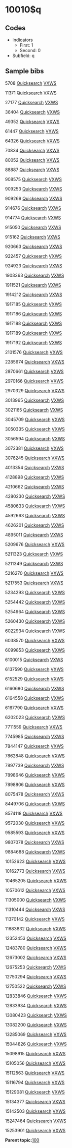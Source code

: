 # 10010$q

## Codes

-   Indicators
    -   First: 1
    -   Second: 0
-   Subfield: q

## Sample bibs

5708 [Quicksearch](https://search.library.yale.edu/catalog/5708) [VXWS](http://prodorbis.library.yale.edu:7014/vxws/GetHoldingsService?bibId=5708)

11371 [Quicksearch](https://search.library.yale.edu/catalog/11371) [VXWS](http://prodorbis.library.yale.edu:7014/vxws/GetHoldingsService?bibId=11371)

27177 [Quicksearch](https://search.library.yale.edu/catalog/27177) [VXWS](http://prodorbis.library.yale.edu:7014/vxws/GetHoldingsService?bibId=27177)

36404 [Quicksearch](https://search.library.yale.edu/catalog/36404) [VXWS](http://prodorbis.library.yale.edu:7014/vxws/GetHoldingsService?bibId=36404)

49352 [Quicksearch](https://search.library.yale.edu/catalog/49352) [VXWS](http://prodorbis.library.yale.edu:7014/vxws/GetHoldingsService?bibId=49352)

61447 [Quicksearch](https://search.library.yale.edu/catalog/61447) [VXWS](http://prodorbis.library.yale.edu:7014/vxws/GetHoldingsService?bibId=61447)

64326 [Quicksearch](https://search.library.yale.edu/catalog/64326) [VXWS](http://prodorbis.library.yale.edu:7014/vxws/GetHoldingsService?bibId=64326)

70834 [Quicksearch](https://search.library.yale.edu/catalog/70834) [VXWS](http://prodorbis.library.yale.edu:7014/vxws/GetHoldingsService?bibId=70834)

80052 [Quicksearch](https://search.library.yale.edu/catalog/80052) [VXWS](http://prodorbis.library.yale.edu:7014/vxws/GetHoldingsService?bibId=80052)

88887 [Quicksearch](https://search.library.yale.edu/catalog/88887) [VXWS](http://prodorbis.library.yale.edu:7014/vxws/GetHoldingsService?bibId=88887)

908575 [Quicksearch](https://search.library.yale.edu/catalog/908575) [VXWS](http://prodorbis.library.yale.edu:7014/vxws/GetHoldingsService?bibId=908575)

909253 [Quicksearch](https://search.library.yale.edu/catalog/909253) [VXWS](http://prodorbis.library.yale.edu:7014/vxws/GetHoldingsService?bibId=909253)

909269 [Quicksearch](https://search.library.yale.edu/catalog/909269) [VXWS](http://prodorbis.library.yale.edu:7014/vxws/GetHoldingsService?bibId=909269)

914676 [Quicksearch](https://search.library.yale.edu/catalog/914676) [VXWS](http://prodorbis.library.yale.edu:7014/vxws/GetHoldingsService?bibId=914676)

914774 [Quicksearch](https://search.library.yale.edu/catalog/914774) [VXWS](http://prodorbis.library.yale.edu:7014/vxws/GetHoldingsService?bibId=914774)

915050 [Quicksearch](https://search.library.yale.edu/catalog/915050) [VXWS](http://prodorbis.library.yale.edu:7014/vxws/GetHoldingsService?bibId=915050)

915162 [Quicksearch](https://search.library.yale.edu/catalog/915162) [VXWS](http://prodorbis.library.yale.edu:7014/vxws/GetHoldingsService?bibId=915162)

920663 [Quicksearch](https://search.library.yale.edu/catalog/920663) [VXWS](http://prodorbis.library.yale.edu:7014/vxws/GetHoldingsService?bibId=920663)

922457 [Quicksearch](https://search.library.yale.edu/catalog/922457) [VXWS](http://prodorbis.library.yale.edu:7014/vxws/GetHoldingsService?bibId=922457)

924923 [Quicksearch](https://search.library.yale.edu/catalog/924923) [VXWS](http://prodorbis.library.yale.edu:7014/vxws/GetHoldingsService?bibId=924923)

1903363 [Quicksearch](https://search.library.yale.edu/catalog/1903363) [VXWS](http://prodorbis.library.yale.edu:7014/vxws/GetHoldingsService?bibId=1903363)

1911521 [Quicksearch](https://search.library.yale.edu/catalog/1911521) [VXWS](http://prodorbis.library.yale.edu:7014/vxws/GetHoldingsService?bibId=1911521)

1914212 [Quicksearch](https://search.library.yale.edu/catalog/1914212) [VXWS](http://prodorbis.library.yale.edu:7014/vxws/GetHoldingsService?bibId=1914212)

1917185 [Quicksearch](https://search.library.yale.edu/catalog/1917185) [VXWS](http://prodorbis.library.yale.edu:7014/vxws/GetHoldingsService?bibId=1917185)

1917186 [Quicksearch](https://search.library.yale.edu/catalog/1917186) [VXWS](http://prodorbis.library.yale.edu:7014/vxws/GetHoldingsService?bibId=1917186)

1917188 [Quicksearch](https://search.library.yale.edu/catalog/1917188) [VXWS](http://prodorbis.library.yale.edu:7014/vxws/GetHoldingsService?bibId=1917188)

1917189 [Quicksearch](https://search.library.yale.edu/catalog/1917189) [VXWS](http://prodorbis.library.yale.edu:7014/vxws/GetHoldingsService?bibId=1917189)

1917192 [Quicksearch](https://search.library.yale.edu/catalog/1917192) [VXWS](http://prodorbis.library.yale.edu:7014/vxws/GetHoldingsService?bibId=1917192)

2101576 [Quicksearch](https://search.library.yale.edu/catalog/2101576) [VXWS](http://prodorbis.library.yale.edu:7014/vxws/GetHoldingsService?bibId=2101576)

2285674 [Quicksearch](https://search.library.yale.edu/catalog/2285674) [VXWS](http://prodorbis.library.yale.edu:7014/vxws/GetHoldingsService?bibId=2285674)

2870661 [Quicksearch](https://search.library.yale.edu/catalog/2870661) [VXWS](http://prodorbis.library.yale.edu:7014/vxws/GetHoldingsService?bibId=2870661)

2970166 [Quicksearch](https://search.library.yale.edu/catalog/2970166) [VXWS](http://prodorbis.library.yale.edu:7014/vxws/GetHoldingsService?bibId=2970166)

2970329 [Quicksearch](https://search.library.yale.edu/catalog/2970329) [VXWS](http://prodorbis.library.yale.edu:7014/vxws/GetHoldingsService?bibId=2970329)

3013965 [Quicksearch](https://search.library.yale.edu/catalog/3013965) [VXWS](http://prodorbis.library.yale.edu:7014/vxws/GetHoldingsService?bibId=3013965)

3021165 [Quicksearch](https://search.library.yale.edu/catalog/3021165) [VXWS](http://prodorbis.library.yale.edu:7014/vxws/GetHoldingsService?bibId=3021165)

3045709 [Quicksearch](https://search.library.yale.edu/catalog/3045709) [VXWS](http://prodorbis.library.yale.edu:7014/vxws/GetHoldingsService?bibId=3045709)

3050335 [Quicksearch](https://search.library.yale.edu/catalog/3050335) [VXWS](http://prodorbis.library.yale.edu:7014/vxws/GetHoldingsService?bibId=3050335)

3056594 [Quicksearch](https://search.library.yale.edu/catalog/3056594) [VXWS](http://prodorbis.library.yale.edu:7014/vxws/GetHoldingsService?bibId=3056594)

3072381 [Quicksearch](https://search.library.yale.edu/catalog/3072381) [VXWS](http://prodorbis.library.yale.edu:7014/vxws/GetHoldingsService?bibId=3072381)

3076245 [Quicksearch](https://search.library.yale.edu/catalog/3076245) [VXWS](http://prodorbis.library.yale.edu:7014/vxws/GetHoldingsService?bibId=3076245)

4013354 [Quicksearch](https://search.library.yale.edu/catalog/4013354) [VXWS](http://prodorbis.library.yale.edu:7014/vxws/GetHoldingsService?bibId=4013354)

4128898 [Quicksearch](https://search.library.yale.edu/catalog/4128898) [VXWS](http://prodorbis.library.yale.edu:7014/vxws/GetHoldingsService?bibId=4128898)

4210662 [Quicksearch](https://search.library.yale.edu/catalog/4210662) [VXWS](http://prodorbis.library.yale.edu:7014/vxws/GetHoldingsService?bibId=4210662)

4280230 [Quicksearch](https://search.library.yale.edu/catalog/4280230) [VXWS](http://prodorbis.library.yale.edu:7014/vxws/GetHoldingsService?bibId=4280230)

4580633 [Quicksearch](https://search.library.yale.edu/catalog/4580633) [VXWS](http://prodorbis.library.yale.edu:7014/vxws/GetHoldingsService?bibId=4580633)

4592663 [Quicksearch](https://search.library.yale.edu/catalog/4592663) [VXWS](http://prodorbis.library.yale.edu:7014/vxws/GetHoldingsService?bibId=4592663)

4626201 [Quicksearch](https://search.library.yale.edu/catalog/4626201) [VXWS](http://prodorbis.library.yale.edu:7014/vxws/GetHoldingsService?bibId=4626201)

4895011 [Quicksearch](https://search.library.yale.edu/catalog/4895011) [VXWS](http://prodorbis.library.yale.edu:7014/vxws/GetHoldingsService?bibId=4895011)

5209676 [Quicksearch](https://search.library.yale.edu/catalog/5209676) [VXWS](http://prodorbis.library.yale.edu:7014/vxws/GetHoldingsService?bibId=5209676)

5211323 [Quicksearch](https://search.library.yale.edu/catalog/5211323) [VXWS](http://prodorbis.library.yale.edu:7014/vxws/GetHoldingsService?bibId=5211323)

5211349 [Quicksearch](https://search.library.yale.edu/catalog/5211349) [VXWS](http://prodorbis.library.yale.edu:7014/vxws/GetHoldingsService?bibId=5211349)

5216270 [Quicksearch](https://search.library.yale.edu/catalog/5216270) [VXWS](http://prodorbis.library.yale.edu:7014/vxws/GetHoldingsService?bibId=5216270)

5217553 [Quicksearch](https://search.library.yale.edu/catalog/5217553) [VXWS](http://prodorbis.library.yale.edu:7014/vxws/GetHoldingsService?bibId=5217553)

5234293 [Quicksearch](https://search.library.yale.edu/catalog/5234293) [VXWS](http://prodorbis.library.yale.edu:7014/vxws/GetHoldingsService?bibId=5234293)

5254442 [Quicksearch](https://search.library.yale.edu/catalog/5254442) [VXWS](http://prodorbis.library.yale.edu:7014/vxws/GetHoldingsService?bibId=5254442)

5254964 [Quicksearch](https://search.library.yale.edu/catalog/5254964) [VXWS](http://prodorbis.library.yale.edu:7014/vxws/GetHoldingsService?bibId=5254964)

5260430 [Quicksearch](https://search.library.yale.edu/catalog/5260430) [VXWS](http://prodorbis.library.yale.edu:7014/vxws/GetHoldingsService?bibId=5260430)

6022934 [Quicksearch](https://search.library.yale.edu/catalog/6022934) [VXWS](http://prodorbis.library.yale.edu:7014/vxws/GetHoldingsService?bibId=6022934)

6038570 [Quicksearch](https://search.library.yale.edu/catalog/6038570) [VXWS](http://prodorbis.library.yale.edu:7014/vxws/GetHoldingsService?bibId=6038570)

6099853 [Quicksearch](https://search.library.yale.edu/catalog/6099853) [VXWS](http://prodorbis.library.yale.edu:7014/vxws/GetHoldingsService?bibId=6099853)

6100015 [Quicksearch](https://search.library.yale.edu/catalog/6100015) [VXWS](http://prodorbis.library.yale.edu:7014/vxws/GetHoldingsService?bibId=6100015)

6137590 [Quicksearch](https://search.library.yale.edu/catalog/6137590) [VXWS](http://prodorbis.library.yale.edu:7014/vxws/GetHoldingsService?bibId=6137590)

6152529 [Quicksearch](https://search.library.yale.edu/catalog/6152529) [VXWS](http://prodorbis.library.yale.edu:7014/vxws/GetHoldingsService?bibId=6152529)

6160680 [Quicksearch](https://search.library.yale.edu/catalog/6160680) [VXWS](http://prodorbis.library.yale.edu:7014/vxws/GetHoldingsService?bibId=6160680)

6164558 [Quicksearch](https://search.library.yale.edu/catalog/6164558) [VXWS](http://prodorbis.library.yale.edu:7014/vxws/GetHoldingsService?bibId=6164558)

6167790 [Quicksearch](https://search.library.yale.edu/catalog/6167790) [VXWS](http://prodorbis.library.yale.edu:7014/vxws/GetHoldingsService?bibId=6167790)

6202023 [Quicksearch](https://search.library.yale.edu/catalog/6202023) [VXWS](http://prodorbis.library.yale.edu:7014/vxws/GetHoldingsService?bibId=6202023)

7711559 [Quicksearch](https://search.library.yale.edu/catalog/7711559) [VXWS](http://prodorbis.library.yale.edu:7014/vxws/GetHoldingsService?bibId=7711559)

7745985 [Quicksearch](https://search.library.yale.edu/catalog/7745985) [VXWS](http://prodorbis.library.yale.edu:7014/vxws/GetHoldingsService?bibId=7745985)

7844147 [Quicksearch](https://search.library.yale.edu/catalog/7844147) [VXWS](http://prodorbis.library.yale.edu:7014/vxws/GetHoldingsService?bibId=7844147)

7862848 [Quicksearch](https://search.library.yale.edu/catalog/7862848) [VXWS](http://prodorbis.library.yale.edu:7014/vxws/GetHoldingsService?bibId=7862848)

7897739 [Quicksearch](https://search.library.yale.edu/catalog/7897739) [VXWS](http://prodorbis.library.yale.edu:7014/vxws/GetHoldingsService?bibId=7897739)

7898646 [Quicksearch](https://search.library.yale.edu/catalog/7898646) [VXWS](http://prodorbis.library.yale.edu:7014/vxws/GetHoldingsService?bibId=7898646)

7898806 [Quicksearch](https://search.library.yale.edu/catalog/7898806) [VXWS](http://prodorbis.library.yale.edu:7014/vxws/GetHoldingsService?bibId=7898806)

8075478 [Quicksearch](https://search.library.yale.edu/catalog/8075478) [VXWS](http://prodorbis.library.yale.edu:7014/vxws/GetHoldingsService?bibId=8075478)

8449706 [Quicksearch](https://search.library.yale.edu/catalog/8449706) [VXWS](http://prodorbis.library.yale.edu:7014/vxws/GetHoldingsService?bibId=8449706)

8574118 [Quicksearch](https://search.library.yale.edu/catalog/8574118) [VXWS](http://prodorbis.library.yale.edu:7014/vxws/GetHoldingsService?bibId=8574118)

9572030 [Quicksearch](https://search.library.yale.edu/catalog/9572030) [VXWS](http://prodorbis.library.yale.edu:7014/vxws/GetHoldingsService?bibId=9572030)

9585593 [Quicksearch](https://search.library.yale.edu/catalog/9585593) [VXWS](http://prodorbis.library.yale.edu:7014/vxws/GetHoldingsService?bibId=9585593)

9807078 [Quicksearch](https://search.library.yale.edu/catalog/9807078) [VXWS](http://prodorbis.library.yale.edu:7014/vxws/GetHoldingsService?bibId=9807078)

9884688 [Quicksearch](https://search.library.yale.edu/catalog/9884688) [VXWS](http://prodorbis.library.yale.edu:7014/vxws/GetHoldingsService?bibId=9884688)

10152623 [Quicksearch](https://search.library.yale.edu/catalog/10152623) [VXWS](http://prodorbis.library.yale.edu:7014/vxws/GetHoldingsService?bibId=10152623)

10162773 [Quicksearch](https://search.library.yale.edu/catalog/10162773) [VXWS](http://prodorbis.library.yale.edu:7014/vxws/GetHoldingsService?bibId=10162773)

10465205 [Quicksearch](https://search.library.yale.edu/catalog/10465205) [VXWS](http://prodorbis.library.yale.edu:7014/vxws/GetHoldingsService?bibId=10465205)

10570612 [Quicksearch](https://search.library.yale.edu/catalog/10570612) [VXWS](http://prodorbis.library.yale.edu:7014/vxws/GetHoldingsService?bibId=10570612)

11305000 [Quicksearch](https://search.library.yale.edu/catalog/11305000) [VXWS](http://prodorbis.library.yale.edu:7014/vxws/GetHoldingsService?bibId=11305000)

11310444 [Quicksearch](https://search.library.yale.edu/catalog/11310444) [VXWS](http://prodorbis.library.yale.edu:7014/vxws/GetHoldingsService?bibId=11310444)

11370142 [Quicksearch](https://search.library.yale.edu/catalog/11370142) [VXWS](http://prodorbis.library.yale.edu:7014/vxws/GetHoldingsService?bibId=11370142)

11683832 [Quicksearch](https://search.library.yale.edu/catalog/11683832) [VXWS](http://prodorbis.library.yale.edu:7014/vxws/GetHoldingsService?bibId=11683832)

12352453 [Quicksearch](https://search.library.yale.edu/catalog/12352453) [VXWS](http://prodorbis.library.yale.edu:7014/vxws/GetHoldingsService?bibId=12352453)

12483780 [Quicksearch](https://search.library.yale.edu/catalog/12483780) [VXWS](http://prodorbis.library.yale.edu:7014/vxws/GetHoldingsService?bibId=12483780)

12673002 [Quicksearch](https://search.library.yale.edu/catalog/12673002) [VXWS](http://prodorbis.library.yale.edu:7014/vxws/GetHoldingsService?bibId=12673002)

12675253 [Quicksearch](https://search.library.yale.edu/catalog/12675253) [VXWS](http://prodorbis.library.yale.edu:7014/vxws/GetHoldingsService?bibId=12675253)

12750294 [Quicksearch](https://search.library.yale.edu/catalog/12750294) [VXWS](http://prodorbis.library.yale.edu:7014/vxws/GetHoldingsService?bibId=12750294)

12750522 [Quicksearch](https://search.library.yale.edu/catalog/12750522) [VXWS](http://prodorbis.library.yale.edu:7014/vxws/GetHoldingsService?bibId=12750522)

12833846 [Quicksearch](https://search.library.yale.edu/catalog/12833846) [VXWS](http://prodorbis.library.yale.edu:7014/vxws/GetHoldingsService?bibId=12833846)

12833934 [Quicksearch](https://search.library.yale.edu/catalog/12833934) [VXWS](http://prodorbis.library.yale.edu:7014/vxws/GetHoldingsService?bibId=12833934)

13080423 [Quicksearch](https://search.library.yale.edu/catalog/13080423) [VXWS](http://prodorbis.library.yale.edu:7014/vxws/GetHoldingsService?bibId=13080423)

13082200 [Quicksearch](https://search.library.yale.edu/catalog/13082200) [VXWS](http://prodorbis.library.yale.edu:7014/vxws/GetHoldingsService?bibId=13082200)

13285069 [Quicksearch](https://search.library.yale.edu/catalog/13285069) [VXWS](http://prodorbis.library.yale.edu:7014/vxws/GetHoldingsService?bibId=13285069)

15044826 [Quicksearch](https://search.library.yale.edu/catalog/15044826) [VXWS](http://prodorbis.library.yale.edu:7014/vxws/GetHoldingsService?bibId=15044826)

15098915 [Quicksearch](https://search.library.yale.edu/catalog/15098915) [VXWS](http://prodorbis.library.yale.edu:7014/vxws/GetHoldingsService?bibId=15098915)

15105056 [Quicksearch](https://search.library.yale.edu/catalog/15105056) [VXWS](http://prodorbis.library.yale.edu:7014/vxws/GetHoldingsService?bibId=15105056)

15112563 [Quicksearch](https://search.library.yale.edu/catalog/15112563) [VXWS](http://prodorbis.library.yale.edu:7014/vxws/GetHoldingsService?bibId=15112563)

15116794 [Quicksearch](https://search.library.yale.edu/catalog/15116794) [VXWS](http://prodorbis.library.yale.edu:7014/vxws/GetHoldingsService?bibId=15116794)

15129081 [Quicksearch](https://search.library.yale.edu/catalog/15129081) [VXWS](http://prodorbis.library.yale.edu:7014/vxws/GetHoldingsService?bibId=15129081)

15134377 [Quicksearch](https://search.library.yale.edu/catalog/15134377) [VXWS](http://prodorbis.library.yale.edu:7014/vxws/GetHoldingsService?bibId=15134377)

15142503 [Quicksearch](https://search.library.yale.edu/catalog/15142503) [VXWS](http://prodorbis.library.yale.edu:7014/vxws/GetHoldingsService?bibId=15142503)

15247464 [Quicksearch](https://search.library.yale.edu/catalog/15247464) [VXWS](http://prodorbis.library.yale.edu:7014/vxws/GetHoldingsService?bibId=15247464)

15253901 [Quicksearch](https://search.library.yale.edu/catalog/15253901) [VXWS](http://prodorbis.library.yale.edu:7014/vxws/GetHoldingsService?bibId=15253901)

**Parent topic:**[100](../../tags/100/100.md)

